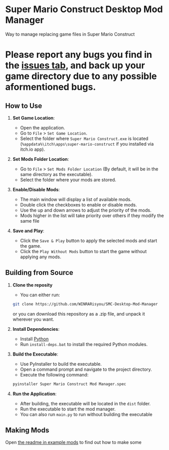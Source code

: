 # Super Mario Construct Desktop Mod Manager
Way to manage replacing game files in Super Mario Construct
# Please report any bugs you find in the [issues tab](https://github.com/WINRARisyou/SMC-Desktop-Mod-Manager/issues), and back up your game directory due to any possible aformentioned bugs.
## How to Use

1. **Set Game Location**: 
	- Open the application.
	- Go to `File` > `Set Game Location`.
	- Select the folder where `Super Mario Construct.exe` is located (`%appdata%\itch\apps\super-mario-construct` if you installed via itch.io app).

2. **Set Mods Folder Location**: 
	- Go to `File` > `Set Mods Folder Location` (By default, it will be in the same directory as the executable).
	- Select the folder where your mods are stored.

3. **Enable/Disable Mods**:
	- The main window will display a list of available mods.
	- Double click the checkboxes to enable or disable mods.
	- Use the up and down arrows to adjust the priority of the mods.
    - Mods higher in the list will take priority over others if they modify the same file

4. **Save and Play**:
	- Click the `Save & Play` button to apply the selected mods and start the game.
	- Click the `Play Without Mods` button to start the game without applying any mods.

## Building from Source
1. **Clone the reposity**
	- You can either run:
	```bash
	git clone https://github.com/WINRARisyou/SMC-Desktop-Mod-Manager
	```
	or you can download this repository as a .zip file, and unpack it wherever you want.

2. **Install Dependencies**:
	- Install [Python](https://python.org)
	- Run `install-deps.bat` to install the required Python modules.

3. **Build the Executable**:
	- Use PyInstaller to build the executable.
	- Open a command prompt and navigate to the project directory.
	- Execute the following command:

	```bash
	pyinstaller Super Mario Construct Mod Manager.spec
	```

4. **Run the Application**:
	- After building, the executable will be located in the `dist` folder.
	- Run the executable to start the mod manager.
	- You can also run `main.py` to run without building the executable

## Making Mods
Open [the readme in example mods](Example%20Mods/README.md) to find out how to make some
